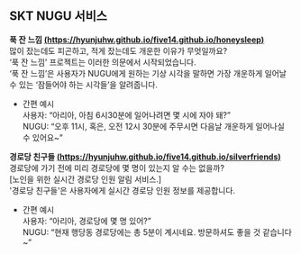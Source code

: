 ## SKT NUGU 서비스  

**푹 잔 느낌 [(https://hyunjuhw.github.io/five14.github.io/honeysleep)](https://hyunjuhw.github.io/five14.github.io/honeysleep)**  
많이 잤는데도 피곤하고, 적게 잤는데도 개운한 이유가 무엇일까요?  
‘푹 잔 느낌’ 프로젝트는 이러한 의문에서 시작되었습니다.  
‘푹 잔 느낌’은 사용자가 NUGU에게 원하는 기상 시각을 말하면 가장 개운하게 일어날 수 있는 ‘잠들어야 하는 시각들’을 알려줍니다.  
  
- 간편 예시  
사용자:  “아리아, 아침 6시30분에 일어나려면 몇 시에 자야 돼?”  
NUGU:  “오후 11시, 혹은, 오전 12시 30분에 주무시면 다음날 개운하게 일어나실 수 있어요~”  


**경로당 친구들 [(https://hyunjuhw.github.io/five14.github.io/silverfriends)](https://hyunjuhw.github.io/five14.github.io/silverfriends)**  
경로당에 가기 전에 미리 경로당에 몇 명이 있는지 알 수는 없을까?  
[노인을 위한 실시간 경로당 인원 알림 서비스.]  
'경로당 친구들'은 사용자에게 실시간 경로당 인원 정보를 제공합니다.  
  
  
- 간편 예시  
사용자:  “아리아, 경로당에 몇 명 있어?”  
NUGU:  “현재 행당동 경로당에는 총 5분이 계시네요. 방문하셔도 좋을 것 같습니다~”  





